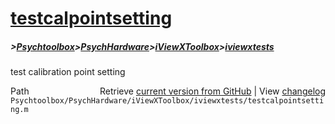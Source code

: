 # [testcalpointsetting](testcalpointsetting)
##### >[Psychtoolbox](Psychtoolbox)>[PsychHardware](PsychHardware)>[iViewXToolbox](iViewXToolbox)>[iviewxtests](iviewxtests)

test calibration point setting  




<div class="code_header" style="text-align:right;">
  <span style="float:left;">Path&nbsp;&nbsp;</span> <span class="counter">Retrieve <a href=
  "https://raw.github.com/Psychtoolbox-3/Psychtoolbox-3/beta/Psychtoolbox/PsychHardware/iViewXToolbox/iviewxtests/testcalpointsetting.m">current version from GitHub</a> | View <a href=
  "https://github.com/Psychtoolbox-3/Psychtoolbox-3/commits/beta/Psychtoolbox/PsychHardware/iViewXToolbox/iviewxtests/testcalpointsetting.m">changelog</a></span>
</div>
<div class="code">
  <code>Psychtoolbox/PsychHardware/iViewXToolbox/iviewxtests/testcalpointsetting.m</code>
</div>


